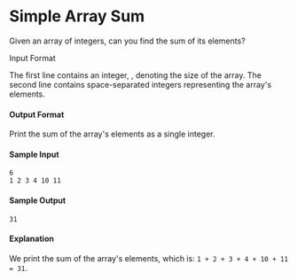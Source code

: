 Simple Array Sum
================
Given an array of  integers, can you find the sum of its elements?

Input Format

The first line contains an integer, , denoting the size of the array. 
The second line contains  space-separated integers representing the array's elements.

#### Output Format

Print the sum of the array's elements as a single integer.

#### Sample Input
```
6
1 2 3 4 10 11
```
#### Sample Output
```
31
```
#### Explanation

We print the sum of the array's elements, which is: ```1 + 2 + 3 + 4 + 10 + 11 = 31```.
